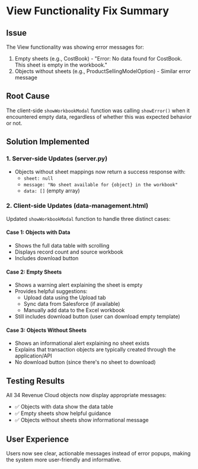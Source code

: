 # View Functionality Fix Summary

## Issue
The View functionality was showing error messages for:
1. Empty sheets (e.g., CostBook) - "Error: No data found for CostBook. This sheet is empty in the workbook."
2. Objects without sheets (e.g., ProductSellingModelOption) - Similar error message

## Root Cause
The client-side `showWorkbookModal` function was calling `showError()` when it encountered empty data, regardless of whether this was expected behavior or not.

## Solution Implemented

### 1. Server-side Updates (server.py)
- Objects without sheet mappings now return a success response with:
  - `sheet: null`
  - `message: "No sheet available for {object} in the workbook"`
  - `data: []` (empty array)

### 2. Client-side Updates (data-management.html)
Updated `showWorkbookModal` function to handle three distinct cases:

#### Case 1: Objects with Data
- Shows the full data table with scrolling
- Displays record count and source workbook
- Includes download button

#### Case 2: Empty Sheets
- Shows a warning alert explaining the sheet is empty
- Provides helpful suggestions:
  - Upload data using the Upload tab
  - Sync data from Salesforce (if available)
  - Manually add data to the Excel workbook
- Still includes download button (user can download empty template)

#### Case 3: Objects Without Sheets
- Shows an informational alert explaining no sheet exists
- Explains that transaction objects are typically created through the application/API
- No download button (since there's no sheet to download)

## Testing Results
All 34 Revenue Cloud objects now display appropriate messages:
- ✅ Objects with data show the data table
- ✅ Empty sheets show helpful guidance
- ✅ Objects without sheets show informational message

## User Experience
Users now see clear, actionable messages instead of error popups, making the system more user-friendly and informative.